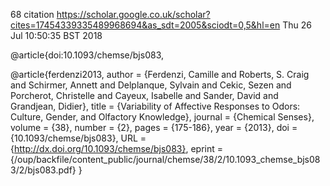 68 citation
https://scholar.google.co.uk/scholar?cites=17454339335489968694&as_sdt=2005&sciodt=0,5&hl=en
Thu 26 Jul 10:50:35 BST 2018


@article{doi:10.1093/chemse/bjs083,

@article{ferdenzi2013,
author = {Ferdenzi, Camille and Roberts, S. Craig and Schirmer, Annett and Delplanque, Sylvain and Cekic, Sezen and Porcherot, Christelle and Cayeux, Isabelle and Sander, David and Grandjean, Didier},
title = {Variability of Affective Responses to Odors: Culture, Gender,  and Olfactory Knowledge},
journal = {Chemical Senses},
volume = {38},
number = {2},
pages = {175-186},
year = {2013},
doi = {10.1093/chemse/bjs083},
URL = {http://dx.doi.org/10.1093/chemse/bjs083},
eprint = {/oup/backfile/content_public/journal/chemse/38/2/10.1093_chemse_bjs083/2/bjs083.pdf}
}



